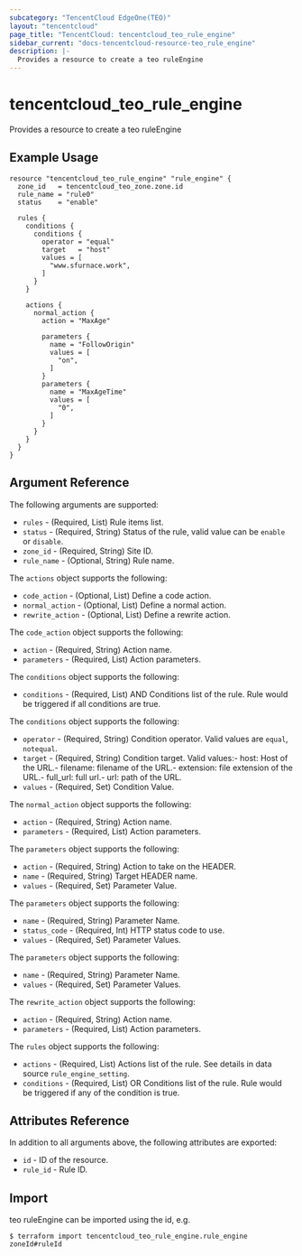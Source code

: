 ```yaml
---
subcategory: "TencentCloud EdgeOne(TEO)"
layout: "tencentcloud"
page_title: "TencentCloud: tencentcloud_teo_rule_engine"
sidebar_current: "docs-tencentcloud-resource-teo_rule_engine"
description: |-
  Provides a resource to create a teo ruleEngine
---
```


# tencentcloud_teo_rule_engine

Provides a resource to create a teo ruleEngine

## Example Usage

```hcl
resource "tencentcloud_teo_rule_engine" "rule_engine" {
  zone_id   = tencentcloud_teo_zone.zone.id
  rule_name = "rule0"
  status    = "enable"

  rules {
    conditions {
      conditions {
        operator = "equal"
        target   = "host"
        values = [
          "www.sfurnace.work",
        ]
      }
    }

    actions {
      normal_action {
        action = "MaxAge"

        parameters {
          name = "FollowOrigin"
          values = [
            "on",
          ]
        }
        parameters {
          name = "MaxAgeTime"
          values = [
            "0",
          ]
        }
      }
    }
  }
}
```

## Argument Reference

The following arguments are supported:

* `rules` - (Required, List) Rule items list.
* `status` - (Required, String) Status of the rule, valid value can be `enable` or `disable`.
* `zone_id` - (Required, String) Site ID.
* `rule_name` - (Optional, String) Rule name.

The `actions` object supports the following:

* `code_action` - (Optional, List) Define a code action.
* `normal_action` - (Optional, List) Define a normal action.
* `rewrite_action` - (Optional, List) Define a rewrite action.

The `code_action` object supports the following:

* `action` - (Required, String) Action name.
* `parameters` - (Required, List) Action parameters.

The `conditions` object supports the following:

* `conditions` - (Required, List) AND Conditions list of the rule. Rule would be triggered if all conditions are true.

The `conditions` object supports the following:

* `operator` - (Required, String) Condition operator. Valid values are `equal`, `notequal`.
* `target` - (Required, String) Condition target. Valid values:- host: Host of the URL.- filename: filename of the URL.- extension: file extension of the URL.- full_url: full url.- url: path of the URL.
* `values` - (Required, Set) Condition Value.

The `normal_action` object supports the following:

* `action` - (Required, String) Action name.
* `parameters` - (Required, List) Action parameters.

The `parameters` object supports the following:

* `action` - (Required, String) Action to take on the HEADER.
* `name` - (Required, String) Target HEADER name.
* `values` - (Required, Set) Parameter Value.

The `parameters` object supports the following:

* `name` - (Required, String) Parameter Name.
* `status_code` - (Required, Int) HTTP status code to use.
* `values` - (Required, Set) Parameter Values.

The `parameters` object supports the following:

* `name` - (Required, String) Parameter Name.
* `values` - (Required, Set) Parameter Values.

The `rewrite_action` object supports the following:

* `action` - (Required, String) Action name.
* `parameters` - (Required, List) Action parameters.

The `rules` object supports the following:

* `actions` - (Required, List) Actions list of the rule. See details in data source `rule_engine_setting`.
* `conditions` - (Required, List) OR Conditions list of the rule. Rule would be triggered if any of the condition is true.

## Attributes Reference

In addition to all arguments above, the following attributes are exported:

* `id` - ID of the resource.
* `rule_id` - Rule ID.


## Import

teo ruleEngine can be imported using the id, e.g.
```
$ terraform import tencentcloud_teo_rule_engine.rule_engine zoneId#ruleId
```

